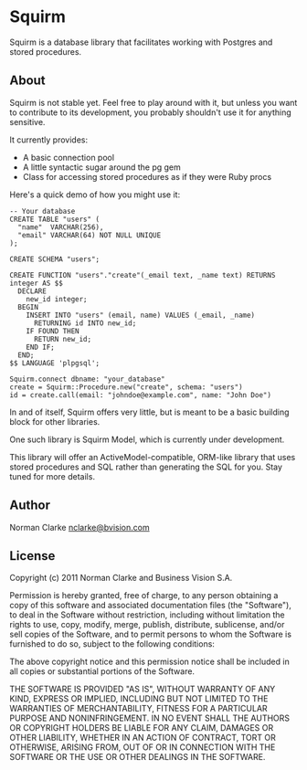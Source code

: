 # Squirm

Squirm is a database library that facilitates working with Postgres and stored
procedures.

## About

Squirm is not stable yet. Feel free to play around with it, but unless you want
to contribute to its development, you probably shouldn't use it for anything
sensitive.

It currently provides:

* A basic connection pool
* A little syntactic sugar around the pg gem
* Class for accessing stored procedures as if they were Ruby procs

Here's a quick demo of how you might use it:

    -- Your database
    CREATE TABLE "users" (
      "name"  VARCHAR(256),
      "email" VARCHAR(64) NOT NULL UNIQUE
    );

    CREATE SCHEMA "users";

    CREATE FUNCTION "users"."create"(_email text, _name text) RETURNS integer AS $$
      DECLARE
        new_id integer;
      BEGIN
        INSERT INTO "users" (email, name) VALUES (_email, _name)
          RETURNING id INTO new_id;
        IF FOUND THEN
          RETURN new_id;
        END IF;
      END;
    $$ LANGUAGE 'plpgsql';

    Squirm.connect dbname: "your_database"
    create = Squirm::Procedure.new("create", schema: "users")
    id = create.call(email: "johndoe@example.com", name: "John Doe")

In and of itself, Squirm offers very little, but is meant to be a basic building
block for other libraries.

One such library is Squirm Model, which is currently under development.

This library will offer an ActiveModel-compatible, ORM-like library that uses
stored procedures and SQL rather than generating the SQL for you. Stay tuned
for more details.

## Author

Norman Clarke <nclarke@bvision.com>

## License

Copyright (c) 2011 Norman Clarke and Business Vision S.A.

Permission is hereby granted, free of charge, to any person obtaining a copy
of this software and associated documentation files (the "Software"), to deal
in the Software without restriction, including without limitation the rights
to use, copy, modify, merge, publish, distribute, sublicense, and/or sell
copies of the Software, and to permit persons to whom the Software is
furnished to do so, subject to the following conditions:

The above copyright notice and this permission notice shall be included in all
copies or substantial portions of the Software.

THE SOFTWARE IS PROVIDED "AS IS", WITHOUT WARRANTY OF ANY KIND, EXPRESS OR
IMPLIED, INCLUDING BUT NOT LIMITED TO THE WARRANTIES OF MERCHANTABILITY,
FITNESS FOR A PARTICULAR PURPOSE AND NONINFRINGEMENT. IN NO EVENT SHALL THE
AUTHORS OR COPYRIGHT HOLDERS BE LIABLE FOR ANY CLAIM, DAMAGES OR OTHER
LIABILITY, WHETHER IN AN ACTION OF CONTRACT, TORT OR OTHERWISE, ARISING FROM,
OUT OF OR IN CONNECTION WITH THE SOFTWARE OR THE USE OR OTHER DEALINGS IN THE
SOFTWARE.
